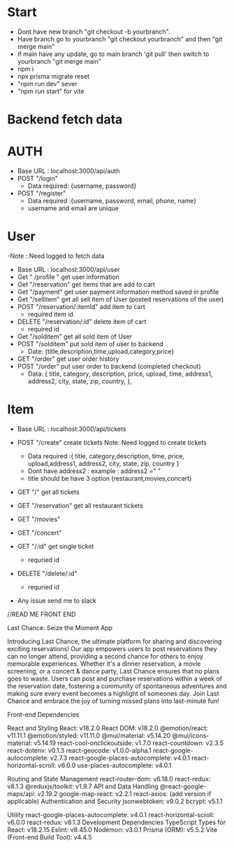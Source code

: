 # Start

- Dont have new branch "git checkout -b yourbranch".
- Have branch go to yourbranch "git checkout yourbranch" and then "git merge main"
- if main have any update, go to main branch 'git pull' then switch to yourbranch "git merge main"
- npm i
- npx prisma migrate reset
- "npm run dev" sever
- "npm run start" for vite

# Backend fetch data

# AUTH

- Base URL : localhost:3000/api/auth
- POST "/login"
  - Data required: {username, password}
- POST "/register"
  - Data required :{username, password, email, phone, name}
  - username and email are unique

# User

-Note : Need logged to fetch data

- Base URL : localhost:3000/api/user
- Get " /profile " get user information
- Get "/reservation" get items that are add to cart
- Get "/payment" get user payment information method saved in profile
- Get "/sellitem" get all sell item of User (posted reservations of the user)
- POST "/reservation/:itemId" add item to cart
  - required item id
- DELETE "/reservation/:id" delete item of cart
  - required id
- Get "/solditem" get all sold item of User
- POST "/solditem" put sold item of user to backend
  - Date: {title,description,time,upload,category,price}
- GET "/order" get user order history
- POST "/order" put user order to backend (completed checkout)
  - Data: {
    title,
    category,
    description,
    price,
    upload,
    time,
    address1,
    address2,
    city,
    state,
    zip,
    country,
    },

# Item

- Base URL : localhost:3000/api/tickets
- POST "/create" create tickets Note: Need logged to create tickets
  - Data required :{ title, category,description, time, price, upload,address1, address2, city, state, zip, country }
  - Dont have address2 : example : address2 =" "
  - title should be have 3 option (restaurant,movies,concert)
- GET "/" get all tickets
- GET "/reservation" get all restaurant tickets
- GET "/movies"
- GET "/concert"
- GET "/:id" get single ticket
  - requried id
- DELETE "/delete/:id"

  - requried id

- Any issue send me to slack

//READ ME FRONT END

Last Chance: Seize the Moment App

Introducing Last Chance, the ultimate platform for sharing and discovering exciting reservations! Our app empowers users to post reservations they can no longer attend, providing a second chance for others to enjoy memorable experiences.
Whether it's a dinner reservation, a movie screening, or a concert & dance party, Last Chance ensures that no plans goes to waste. Users can post and purchase reservations within a week of the reservation date, fostering a community of spontaneous adventures and making sure every event becomes a highlight of someones day.
Join Last Chance and embrace the joy of turning missed plans into last-minute fun!

Front-end Dependencies

React and Styling
React: v18.2.0
React DOM: v18.2.0
@emotion/react: v11.11.1
@emotion/styled: v11.11.0
@mui/material: v5.14.20
@mui/icons-material: v5.14.19
react-cool-onclickoutside: v1.7.0
react-countdown: v2.3.5
react-dotenv: v0.1.3
react-geocode: v1.0.0-alpha.1
react-google-autocomplete: v2.7.3
react-google-places-autocomplete: v4.0.1
react-horizontal-scroll: v6.0.0
use-places-autocomplete: v4.0.1

Routing and State Management
react-router-dom: v6.18.0
react-redux: v8.1.3
@reduxjs/toolkit: v1.9.7
API and Data Handling
@react-google-maps/api: v2.19.2
google-map-react: v2.2.1
react-axios: (add version if applicable)
Authentication and Security
jsonwebtoken: v9.0.2
bcrypt: v5.1.1

Utility
react-google-places-autocomplete: v4.0.1
react-horizontal-scroll: v6.0.0
react-redux: v8.1.3
Development Dependencies
TypeScript Types for React: v18.2.15
Eslint: v8.45.0
Nodemon: v3.0.1
Prisma (ORM): v5.5.2
Vite (Front-end Build Tool): v4.4.5
